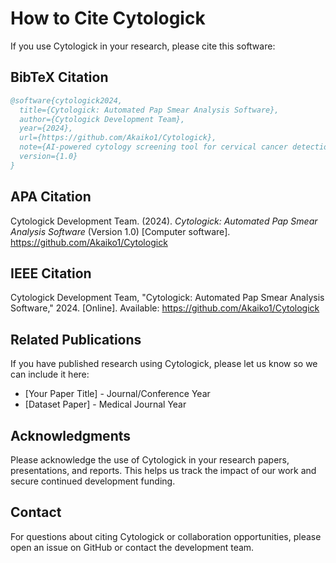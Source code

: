 # How to Cite Cytologick

If you use Cytologick in your research, please cite this software:

## BibTeX Citation

```bibtex
@software{cytologick2024,
  title={Cytologick: Automated Pap Smear Analysis Software},
  author={Cytologick Development Team},
  year={2024},
  url={https://github.com/Akaiko1/Cytologick},
  note={AI-powered cytology screening tool for cervical cancer detection},
  version={1.0}
}
```

## APA Citation

Cytologick Development Team. (2024). *Cytologick: Automated Pap Smear Analysis Software* (Version 1.0) [Computer software]. <https://github.com/Akaiko1/Cytologick>

## IEEE Citation

Cytologick Development Team, "Cytologick: Automated Pap Smear Analysis Software," 2024. [Online]. Available: <https://github.com/Akaiko1/Cytologick>

## Related Publications

If you have published research using Cytologick, please let us know so we can include it here:

- [Your Paper Title] - Journal/Conference Year
- [Dataset Paper] - Medical Journal Year

## Acknowledgments

Please acknowledge the use of Cytologick in your research papers, presentations, and reports. This helps us track the impact of our work and secure continued development funding.

## Contact

For questions about citing Cytologick or collaboration opportunities, please open an issue on GitHub or contact the development team.

